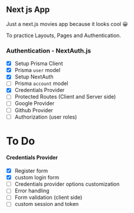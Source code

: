 ## Next js App

Just a next.js movies app because it looks cool 😀

To practice Layouts, Pages and Authentication.

### Authentication - NextAuth.js

* [X] Setup Prisma Client
* [X] Prisma `user` model
* [X] Setup NextAuth
* [ ] Prisma `account` model
* [X] Credentials Provider
* [ ] Protected Routes (Client and Server side)
* [ ] Google Provider
* [ ] Github Provider
* [ ] Authorization (user roles)

# To Do

#### Credentials Provider

* [X] Register form
* [X] custom login form
* [ ] Credentials provider options customization
* [ ] Error handling
* [ ] Form validation (client side)
* [ ] custom session and token
